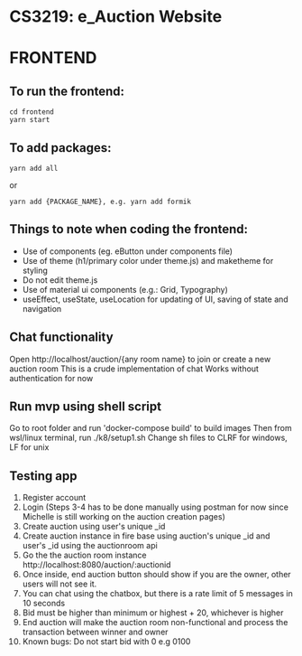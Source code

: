# CS3219: e_Auction Website

# FRONTEND

## To run the frontend:

```
cd frontend
yarn start
```

## To add packages:

```
yarn add all
```

or

```
yarn add {PACKAGE_NAME}, e.g. yarn add formik
```

## Things to note when coding the frontend:

- Use of components (eg. eButton under components file)
- Use of theme (h1/primary color under theme.js) and maketheme for styling  
- Do not edit theme.js 
- Use of material ui components (e.g.: Grid, Typography)
- useEffect, useState, useLocation for updating of UI, saving of state and navigation


## Chat functionality

Open http://localhost/auction/{any room name} to join or create a new auction room
This is a crude implementation of chat
Works without authentication for now

## Run mvp using shell script

Go to root folder and run 'docker-compose build' to build images
Then from wsl/linux terminal, run ./k8/setup1.sh
Change sh files to CLRF for windows, LF for unix


## Testing app
1. Register account
2. Login
(Steps 3-4 has to be done manually using postman for now since Michelle is still working on the auction creation pages)
3. Create auction using user's unique _id
4. Create auction instance in fire base using auction's unique _id and user's _id using the auctionroom api
5. Go the the auction room instance http://localhost:8080/auction/:auctionid
6. Once inside, end auction button should show if you are the owner, other users will not see it.
7. You can chat using the chatbox, but there is a rate limit of 5 messages in 10 seconds
8. Bid must be higher than minimum or highest + 20, whichever is higher
9. End auction will make the auction room non-functional and process the transaction between winner and owner
10. Known bugs: Do not start bid with 0 e.g 0100